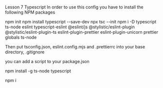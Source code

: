 Lesson 7 Typescript
In order to use this config you have to install the following NPM packages

npm init
npm install typescript --save-dev
npx tsc --init
npm i -D typescript ts-node eslint typescript-eslint @eslint/js @stylistic/eslint-plugin @stylistic/eslint-plugin-ts eslint-plugin-prettier eslint-plugin-unicorn prettier globals ts-node

Then put tsconfig.json, eslint.config.mjs and .prettierrc into your base directory, .gitignore

you can add a script to your package.json

npm install -g ts-node typescript

npm i
